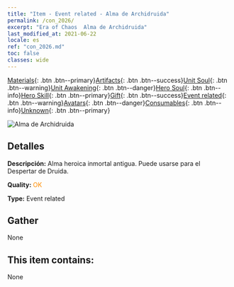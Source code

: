 ```yaml
---
title: "Item - Event related - Alma de Archidruida"
permalink: /con_2026/
excerpt: "Era of Chaos  Alma de Archidruida"
last_modified_at: 2021-06-22
locale: es
ref: "con_2026.md"
toc: false
classes: wide
---
```

 [Materials](/ItemsES/){: .btn .btn--primary}[Artifacts](/ItemsES/Artifacts/){: .btn .btn--success}[Unit Soul](/ItemsES/UnitSoul/){: .btn .btn--warning}[Unit Awakening](/ItemsES/UnitAwakening/){: .btn .btn--danger}[Hero Soul](/ItemsES/HeroSoul/){: .btn .btn--info}[Hero Skill](/ItemsES/HeroSkill/){: .btn .btn--primary}[Gift](/ItemsES/Gift/){: .btn .btn--success}[Event related](/ItemsES/Events/){: .btn .btn--warning}[Avatars](/ItemsES/Avatars/){: .btn .btn--danger}[Consumables](/ItemsES/Consumables/){: .btn .btn--info}[Unknown](/ItemsES/Unknown/){: .btn .btn--primary}

 ![Alma de Archidruida](/images/t/juexing_208.jpg)

## Detalles
 **Descripción:** Alma heroica inmortal antigua. Puede usarse para el Despertar de Druida.

 **Quality:** <span style="color: #FF8C00">OK</span>

 **Type:** Event related

## Gather

  None

## This item contains:

  None

